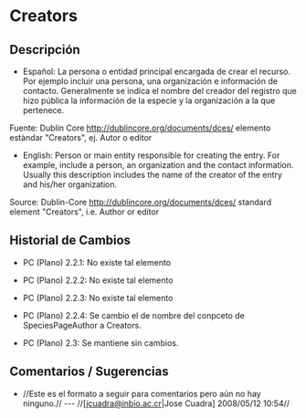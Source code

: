 # Creators #





## Descripción ##
  * Español:
La persona o entidad principal encargada de crear el recurso. Por ejemplo incluir una persona, una organización e información de contacto.  Generalmente se indica el nombre del creador del registro que hizo pública la información de la especie y la organización a la que pertenece.

Fuente: Dublin Core http://dublincore.org/documents/dces/
elemento estàndar "Creators", ej. Autor o editor

  * English:
Person or main entity responsible for creating the entry. For example, include a person, an organization and the contact information. Usually this description includes the name of the creator of the entry and his/her organization.

Source: Dublin-Core http://dublincore.org/documents/dces/
standard element "Creators", i.e. Author or editor



## Historial de Cambios ##
  * PC (Plano) 2.2.1: No existe tal elemento

  * PC (Plano) 2.2.2: No existe tal elemento

  * PC (Plano) 2.2.3: No existe tal elemento

  * PC (Plano) 2.2.4: Se cambio el de nombre del conpceto de SpeciesPageAuthor a Creators.

  * PC (Plano) 2.3: Se mantiene sin cambios.


## Comentarios / Sugerencias ##

  * //Este es el formato a seguir para comentarios pero aún no hay ninguno.// --- //[jcuadra@inbio.ac.cr|Jose Cuadra] 2008/05/12 10:54//
